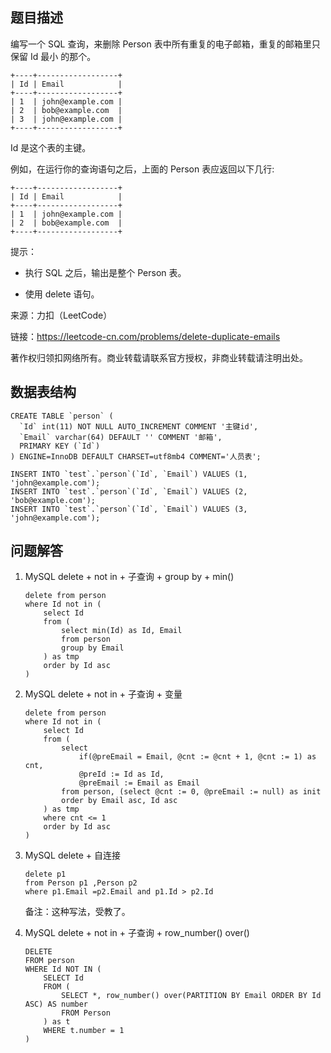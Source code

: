 ## 题目描述

编写一个 SQL 查询，来删除 Person 表中所有重复的电子邮箱，重复的邮箱里只保留 Id 最小 的那个。

```
+----+------------------+
| Id | Email            |
+----+------------------+
| 1  | john@example.com |
| 2  | bob@example.com  |
| 3  | john@example.com |
+----+------------------+
```

Id 是这个表的主键。

例如，在运行你的查询语句之后，上面的 Person 表应返回以下几行:

```
+----+------------------+
| Id | Email            |
+----+------------------+
| 1  | john@example.com |
| 2  | bob@example.com  |
+----+------------------+
```

提示：

- 执行 SQL 之后，输出是整个 Person 表。

- 使用 delete 语句。

来源：力扣（LeetCode）

链接：https://leetcode-cn.com/problems/delete-duplicate-emails

著作权归领扣网络所有。商业转载请联系官方授权，非商业转载请注明出处。

## 数据表结构

```
CREATE TABLE `person` (
  `Id` int(11) NOT NULL AUTO_INCREMENT COMMENT '主键id',
  `Email` varchar(64) DEFAULT '' COMMENT '邮箱',
  PRIMARY KEY (`Id`)
) ENGINE=InnoDB DEFAULT CHARSET=utf8mb4 COMMENT='人员表';

INSERT INTO `test`.`person`(`Id`, `Email`) VALUES (1, 'john@example.com');
INSERT INTO `test`.`person`(`Id`, `Email`) VALUES (2, 'bob@example.com');
INSERT INTO `test`.`person`(`Id`, `Email`) VALUES (3, 'john@example.com');

```

## 问题解答

1. MySQL delete + not in + 子查询 + group by + min()

    ```
    delete from person
    where Id not in (
        select Id 
        from (
            select min(Id) as Id, Email 
            from person
            group by Email 
        ) as tmp
        order by Id asc
    )
    
    ```
   
2. MySQL delete + not in + 子查询 + 变量

    ```
    delete from person
    where Id not in (
        select Id 
        from (
            select 
                if(@preEmail = Email, @cnt := @cnt + 1, @cnt := 1) as cnt, 
                @preId := Id as Id,
                @preEmail := Email as Email
            from person, (select @cnt := 0, @preEmail := null) as init
            order by Email asc, Id asc
        ) as tmp
        where cnt <= 1
        order by Id asc
    )
    
    ```
   
3. MySQL delete + 自连接

    ```
    delete p1 
    from Person p1 ,Person p2
    where p1.Email =p2.Email and p1.Id > p2.Id 
    
    ```
    备注：这种写法，受教了。
    
4. MySQL delete + not in + 子查询 + row_number() over()

    ```
    DELETE 
    FROM person 
    WHERE Id NOT IN (
        SELECT Id 
        FROM (
            SELECT *, row_number() over(PARTITION BY Email ORDER BY Id ASC) AS number 
            FROM Person
        ) as t 
        WHERE t.number = 1
    )
    
    ```
   
